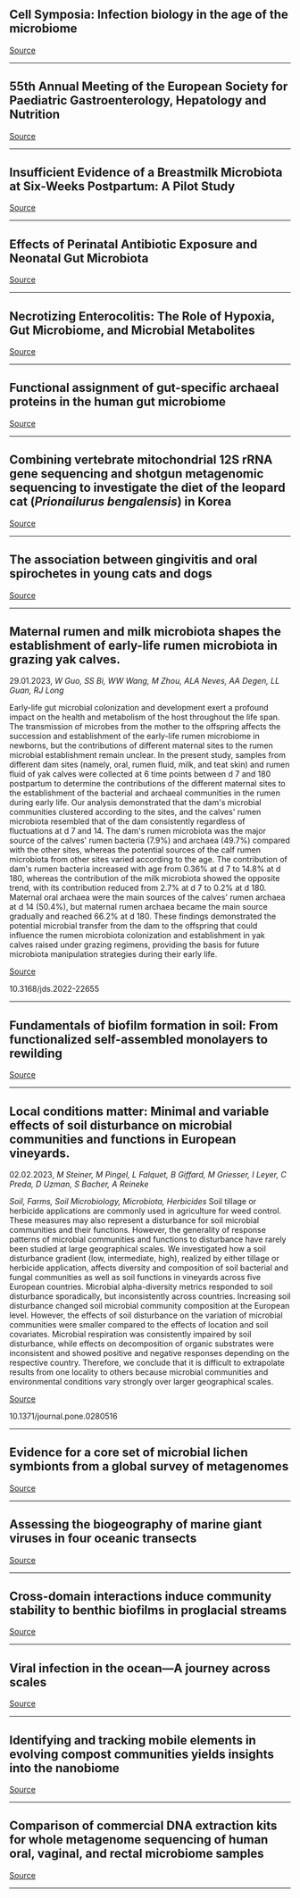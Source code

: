 ## Cell Symposia: Infection biology in the age of the microbiome

[Source](https://www.cell-symposia.com/infectionbiology-2023/)

---

## 55th Annual Meeting of the European Society for Paediatric Gastroenterology, Hepatology and Nutrition

[Source](https://espghancongress.org/)

---

## Insufficient Evidence of a Breastmilk Microbiota at Six-Weeks Postpartum: A Pilot Study

[Source](https://doi.org/10.3390/nu15030696)

---

## Effects of Perinatal Antibiotic Exposure and Neonatal Gut Microbiota

[Source](https://doi.org/10.3390/antibiotics12020258)

---

## Necrotizing Enterocolitis: The Role of Hypoxia, Gut Microbiome, and Microbial Metabolites

[Source](https://doi.org/10.3390/ijms24032471)

---

## Functional assignment of gut-specific archaeal proteins in the human gut microbiome

[Source](https://doi.org/10.1101/2023.02.01.526569)

---

## Combining vertebrate mitochondrial 12S rRNA gene sequencing and shotgun metagenomic sequencing to investigate the diet of the leopard cat (<em>Prionailurus bengalensis</em>) in Korea

[Source](https://doi.org/10.1371/journal.pone.0281245)

---

## The association between gingivitis and oral spirochetes in young cats and dogs

[Source](https://doi.org/10.1371/journal.pone.0281126)

---

## Maternal rumen and milk microbiota shapes the establishment of early-life rumen microbiota in grazing yak calves.
 29.01.2023, _W Guo, SS Bi, WW Wang, M Zhou, ALA Neves, AA Degen, LL Guan, RJ Long_


Early-life gut microbial colonization and development exert a profound impact on the health and metabolism of the host throughout the life span. The transmission of microbes from the mother to the offspring affects the succession and establishment of the early-life rumen microbiome in newborns, but the contributions of different maternal sites to the rumen microbial establishment remain unclear. In the present study, samples from different dam sites (namely, oral, rumen fluid, milk, and teat skin) and rumen fluid of yak calves were collected at 6 time points between d 7 and 180 postpartum to determine the contributions of the different maternal sites to the establishment of the bacterial and archaeal communities in the rumen during early life. Our analysis demonstrated that the dam's microbial communities clustered according to the sites, and the calves' rumen microbiota resembled that of the dam consistently regardless of fluctuations at d 7 and 14. The dam's rumen microbiota was the major source of the calves' rumen bacteria (7.9%) and archaea (49.7%) compared with the other sites, whereas the potential sources of the calf rumen microbiota from other sites varied according to the age. The contribution of dam's rumen bacteria increased with age from 0.36% at d 7 to 14.8% at d 180, whereas the contribution of the milk microbiota showed the opposite trend, with its contribution reduced from 2.7% at d 7 to 0.2% at d 180. Maternal oral archaea were the main sources of the calves' rumen archaea at d 14 (50.4%), but maternal rumen archaea became the main source gradually and reached 66.2% at d 180. These findings demonstrated the potential microbial transfer from the dam to the offspring that could influence the rumen microbiota colonization and establishment in yak calves raised under grazing regimens, providing the basis for future microbiota manipulation strategies during their early life.

[Source](https://doi.org/10.3168/jds.2022-22655)

10.3168/jds.2022-22655

---

## Fundamentals of biofilm formation in soil: From functionalized self-assembled monolayers to rewilding

[Source](https://doi.org/10.1101/2023.01.30.526320)

---

## Local conditions matter: Minimal and variable effects of soil disturbance on microbial communities and functions in European vineyards.
 02.02.2023, _M Steiner, M Pingel, L Falquet, B Giffard, M Griesser, I Leyer, C Preda, D Uzman, S Bacher, A Reineke_


_Soil, Farms, Soil Microbiology, Microbiota, Herbicides_
Soil tillage or herbicide applications are commonly used in agriculture for weed control. These measures may also represent a disturbance for soil microbial communities and their functions. However, the generality of response patterns of microbial communities and functions to disturbance have rarely been studied at large geographical scales. We investigated how a soil disturbance gradient (low, intermediate, high), realized by either tillage or herbicide application, affects diversity and composition of soil bacterial and fungal communities as well as soil functions in vineyards across five European countries. Microbial alpha-diversity metrics responded to soil disturbance sporadically, but inconsistently across countries. Increasing soil disturbance changed soil microbial community composition at the European level. However, the effects of soil disturbance on the variation of microbial communities were smaller compared to the effects of location and soil covariates. Microbial respiration was consistently impaired by soil disturbance, while effects on decomposition of organic substrates were inconsistent and showed positive and negative responses depending on the respective country. Therefore, we conclude that it is difficult to extrapolate results from one locality to others because microbial communities and environmental conditions vary strongly over larger geographical scales.

[Source](https://doi.org/10.1371/journal.pone.0280516)

10.1371/journal.pone.0280516

---

## Evidence for a core set of microbial lichen symbionts from a global survey of metagenomes

[Source](https://doi.org/10.1101/2023.02.02.524463)

---

## Assessing the biogeography of marine giant viruses in four oceanic transects

[Source](https://doi.org/10.1101/2023.01.30.526306)

---

## Cross-domain interactions induce community stability to benthic biofilms in proglacial streams

[Source](https://doi.org/10.1101/2023.01.31.526486)

---

## Viral infection in the ocean—A journey across scales

[Source](https://doi.org/10.1371/journal.pbio.3001966)

---

## Identifying and tracking mobile elements in evolving compost communities yields insights into the nanobiome

[Source](https://doi.org/10.1101/2023.02.02.526783)

---

## Comparison of commercial DNA extraction kits for whole metagenome sequencing of human oral, vaginal, and rectal microbiome samples

[Source](https://doi.org/10.1101/2023.02.01.526597)

---

